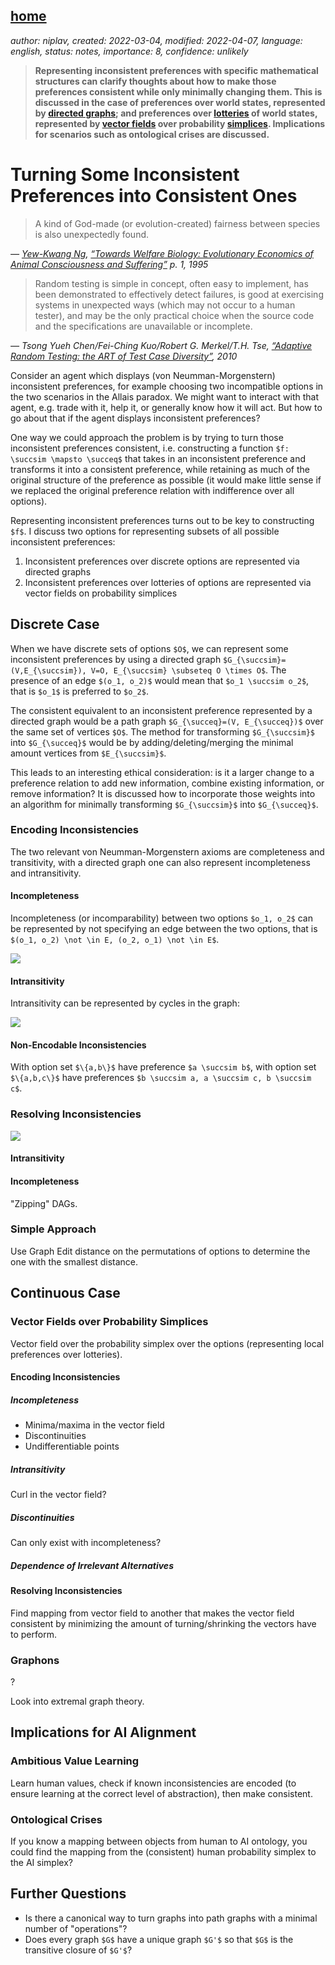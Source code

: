 [home](./index.md)
-------------------

*author: niplav, created: 2022-03-04, modified: 2022-04-07, language: english, status: notes, importance: 8, confidence: unlikely*

> __Representing inconsistent preferences with specific mathematical
structures can clarify thoughts about how to make those preferences
consistent while only minimally changing them. This is discussed in
the case of preferences over world states, represented by [directed
graphs](https://en.wikipedia.org/wiki/Directed_graph); and preferences
over [lotteries](https://en.wikipedia.org/wiki/Lottery_\(probability\))
of world states, represented by [vector
fields](https://en.wikipedia.org/wiki/Vector_field) over probability
[simplices](https://en.wikipedia.org/wiki/Simplex). Implications for
scenarios such as ontological crises are discussed.__

<!--TODO: Read Transitive Reduction, Graph Edit Distance on WP-->
<!--https://www.lesswrong.com/posts/QZM6pErzL7JwE3pkv/niplav-s-shortform?commentId=XRmMoNCPmDhvyLzwc-->

Turning Some Inconsistent Preferences into Consistent Ones
===========================================================

> A kind of God-made (or evolution-created) fairness between species is
also unexpectedly found.

*— [Yew-Kwang Ng](https://en.wikipedia.org/wiki/Yew-Kwang_Ng), [“Towards Welfare Biology: Evolutionary Economics of Animal Consciousness and Suffering”](./doc/better_words/towards_welfare_biology_evolutionary_economics_of_animal_consciousness_and_suffering_ng_1995.pdf) p. 1, 1995*

> Random testing is simple in concept, often easy to implement, has been
demonstrated to effectively detect failures, is good at exercising systems
in unexpected ways (which may not occur to a human tester), and may be
the only practical choice when the source code and the specifications
are unavailable or incomplete.

*— Tsong Yueh Chen/Fei-Ching Kuo/Robert G. Merkel/T.H. Tse, [“Adaptive Random Testing: the ART of Test Case Diversity”](./doc/turning/adaptive_random_testing_chen_et_al_2010.pdf), 2010*

Consider an agent which displays (von Neumman-Morgenstern) inconsistent
preferences, for example choosing two incompatible options in the two
scenarios in the Allais paradox. We might want to interact with that
agent, e.g. trade with it, help it, or generally know how it will act. But
how to go about that if the agent displays inconsistent preferences?

One way we could approach the problem is by trying to turn those
inconsistent preferences consistent, i.e. constructing a function `$f: \succsim \mapsto \succeq$`
that takes in an inconsistent preference and transforms it into a
consistent preference, while retaining as much of the original structure
of the preference as possible (it would make little sense if we replaced
the original preference relation with indifference over all options).

Representing inconsistent preferences turns out to be key to constructing
`$f$`. I discuss two options for representing subsets of all possible
inconsistent preferences:

1. Inconsistent preferences over discrete options are represented via directed graphs
2. Inconsistent preferences over lotteries of options are represented via vector fields on probability simplices

Discrete Case
--------------

When we have discrete sets of options `$O$`, we can represent some
inconsistent preferences by using a directed graph `$G_{\succsim}=(V,E_{\succsim}), V=O, E_{\succsim} \subseteq O \times O$`.
The presence of an edge `$(o_1, o_2)$` would mean that `$o_1 \succsim
o_2$`, that is `$o_1$` is preferred to `$o_2$`.

The consistent equivalent to an inconsistent preference represented by a
directed graph would be a path graph `$G_{\succeq}=(V, E_{\succeq})$`
over the same set of vertices `$O$`.  The method for transforming
`$G_{\succsim}$` into `$G_{\succeq}$` would be by adding/deleting/merging
the minimal amount vertices from `$E_{\succsim}$`.

This leads to an interesting ethical consideration: is it a larger
change to a preference relation to add new information, combine
existing information, or remove information? It is discussed how to
incorporate those weights into an algorithm for minimally transforming
`$G_{\succsim}$` into `$G_{\succeq}$`.

### Encoding Inconsistencies

The two relevant von Neumman-Morgenstern axioms are completeness and
transitivity, with a directed graph one can also represent incompleteness
and intransitivity.

#### Incompleteness

Incompleteness (or incomparability) between two options `$o_1, o_2$`
can be represented by not specifying an edge between the two options,
that is `$(o_1, o_2) \not \in E, (o_2, o_1) \not \in E$`.

![](./img/turning/incomplete.png)

#### Intransitivity

Intransitivity can be represented by cycles in the graph:

![](./img/turning/intransitive.png)

#### Non-Encodable Inconsistencies

With option set `$\{a,b\}$` have preference `$a \succsim b$`, with
option set `$\{a,b,c\}$` have preferences
`$b \succsim a, a \succsim c, b \succsim c$`.

### Resolving Inconsistencies

![](./img/turning/unbalanced_cycle.png)

#### Intransitivity

#### Incompleteness

"Zipping" DAGs.

### Simple Approach

Use Graph Edit distance on the permutations of options to determine the
one with the smallest distance.

Continuous Case
----------------

### Vector Fields over Probability Simplices

Vector field over the probability simplex over the options (representing
local preferences over lotteries).

#### Encoding Inconsistencies

##### Incompleteness

* Minima/maxima in the vector field
* Discontinuities
* Undifferentiable points

##### Intransitivity

Curl in the vector field?

##### Discontinuities

Can only exist with incompleteness?

##### Dependence of Irrelevant Alternatives

#### Resolving Inconsistencies

Find mapping from vector field to another that makes the vector field
consistent by minimizing the amount of turning/shrinking the vectors
have to perform.

### Graphons

?

Look into extremal graph theory.

Implications for AI Alignment
------------------------------

### Ambitious Value Learning

Learn human values, check if known inconsistencies are encoded (to ensure
learning at the correct level of abstraction), then make consistent.

### Ontological Crises

If you know a mapping between objects from human to AI ontology, you
could find the mapping from the (consistent) human probability simplex
to the AI simplex?

Further Questions
------------------

* Is there a canonical way to turn graphs into path graphs with a minimal number of "operations"?
* Does every graph `$G$` have a unique graph `$G'$` so that `$G$` is the transitive closure of `$G'$`?

<!--
*epistemic status: butterfly idea, I really should learn more topology
and vector calculus, potentially very fruitful line of research in
theoretical ethics*

Consider an agent with inconsistent preferences. How can we represent
their inconsistent preferences so that they can be turned into consistent
variants of themselves, while minimally changing their structure?

One way to approach this is to represent the preferences as a directed
graph. In this case, we have for example an intransitive preference

![](https://niplav.github.io/img/turning/intransitive.png)

We can make this preference consistent by deleting an edge, but
unfortunately we don't have a unique solution to making this preference
consistent. I am interested in the combinatorics of turning a directed
graph into a [path graph](https://en.wikipedia.org/wiki/Path_graph) (or
its transitive closure) while making the minimal number of modificiations
(deleting edges, adding edges, merging edges) to the initial graph.

If we look at preferences over lotteries, we could represent a subset
of all possible inconsistent preferences as a vector field over the
probability simplex of all underlying options. Circular preferences
would then be represented by the curl of the vector field, violations
of continuity would be points in the vector field where the vectors
are "0": for example on the line simplex, it would be the vector field
"flipping around" at some point on the line (I don't know vector calculus
that well).

It might then be possible to define a function that minimally modifies
that vector field to convert it to a consistent preference relation
(i.e. a vector field that "flows toward a single option"). Defining
"minimally" is the trick here: I'm imagining something akin to taking
the integral over the rotation & size of the vectors of the difference
of the vector field before and after (I told you I don't really know
the math of that yet).

I suspect that there are interesting further extensions to be discovered
in extremal graph theory, for example graphons which look like they
might be able to represent more & different preferential inconsistencies,
but this is more of a hunch.

If solved, this could be relevant to ambitious value learning and
potential resolving ontological crises.

Here are some questions I have:

* I bet there is research on how to turn inconsistent preferences into consistent ones, but a cursory search hasn't shown me anything satisfactory yet. Where is it?
* I would be fairly sure that there is also research on how to turn arbitrary directed graphs into directed path graphs, but I don't know about it yet.
* What kinds of preferential inconsistencies can be represented via directed graphs/vector fields on probability simplices?
* What would the vector field over a probability simplex look like to be equivalent to a consistent preference?
* What is the topology of minimally transforming such a "inconsistent" vector field into a "consistent" vector field?
* Does any of this actually make sense?
-->
